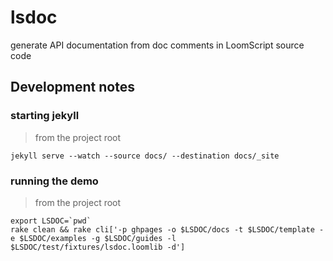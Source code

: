# lsdoc
generate API documentation from doc comments in LoomScript source code


## Development notes

### starting jekyll
> from the project root

```
jekyll serve --watch --source docs/ --destination docs/_site
```

### running the demo
> from the project root

```
export LSDOC=`pwd`
rake clean && rake cli['-p ghpages -o $LSDOC/docs -t $LSDOC/template -e $LSDOC/examples -g $LSDOC/guides -l $LSDOC/test/fixtures/lsdoc.loomlib -d']
```
